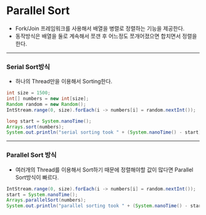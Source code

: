 # Parallel Sort
- Fork/Join 프레임워크를 사용해서 배열을 병렬로 정렬하는 기능을 제공한다.
- 동작방식은 배열을 둘로 계속해서 쪼갠 후 어느정도 쪼개어졌으면 합치면서 정렬을 한다.
---

### Serial Sort방식
- 하나의 Thread만을 이용해서 Sorting한다.
```java
int size = 1500;
int[] numbers = new int[size];
Random random = new Random();
IntStream.range(0, size).forEach(i -> numbers[i] = random.nextInt());

long start = System.nanoTime();
Arrays.sort(numbers);
System.out.println("serial sorting took " + (System.nanoTime() - start));
```
---

### Parallel Sort 방식
- 여러개의 Thread를 이용해서 Sort하기 때문에 정렬해야할 값이 많다면 Parallel Sort방식이 빠르다.
```java
IntStream.range(0, size).forEach(i -> numbers[i] = random.nextInt());
start = System.nanoTime();
Arrays.parallelSort(numbers);
System.out.println("parallel sorting took " + (System.nanoTime() - start));
```